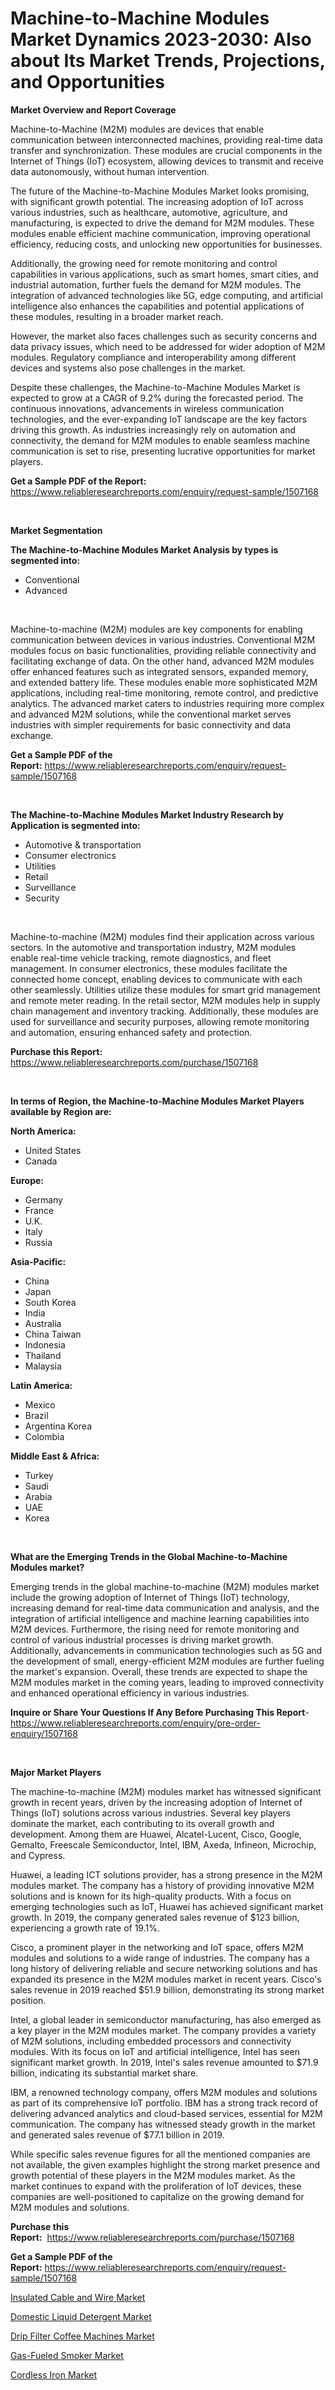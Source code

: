 <p><h1>Machine-to-Machine Modules Market Dynamics 2023-2030: Also about Its Market Trends, Projections, and Opportunities</h1></p><p><strong>Market Overview and Report Coverage</strong></p>
<p><p>Machine-to-Machine (M2M) modules are devices that enable communication between interconnected machines, providing real-time data transfer and synchronization. These modules are crucial components in the Internet of Things (IoT) ecosystem, allowing devices to transmit and receive data autonomously, without human intervention.</p><p>The future of the Machine-to-Machine Modules Market looks promising, with significant growth potential. The increasing adoption of IoT across various industries, such as healthcare, automotive, agriculture, and manufacturing, is expected to drive the demand for M2M modules. These modules enable efficient machine communication, improving operational efficiency, reducing costs, and unlocking new opportunities for businesses.</p><p>Additionally, the growing need for remote monitoring and control capabilities in various applications, such as smart homes, smart cities, and industrial automation, further fuels the demand for M2M modules. The integration of advanced technologies like 5G, edge computing, and artificial intelligence also enhances the capabilities and potential applications of these modules, resulting in a broader market reach.</p><p>However, the market also faces challenges such as security concerns and data privacy issues, which need to be addressed for wider adoption of M2M modules. Regulatory compliance and interoperability among different devices and systems also pose challenges in the market.</p><p>Despite these challenges, the Machine-to-Machine Modules Market is expected to grow at a CAGR of 9.2% during the forecasted period. The continuous innovations, advancements in wireless communication technologies, and the ever-expanding IoT landscape are the key factors driving this growth. As industries increasingly rely on automation and connectivity, the demand for M2M modules to enable seamless machine communication is set to rise, presenting lucrative opportunities for market players.</p></p>
<p><strong>Get a Sample PDF of the Report:</strong> <a href="https://www.reliableresearchreports.com/enquiry/request-sample/1507168">https://www.reliableresearchreports.com/enquiry/request-sample/1507168</a></p>
<p>&nbsp;</p>
<p><strong>Market Segmentation</strong></p>
<p><strong>The Machine-to-Machine Modules Market Analysis by types is segmented into:</strong></p>
<p><ul><li>Conventional</li><li>Advanced</li></ul></p>
<p>&nbsp;</p>
<p><p>Machine-to-machine (M2M) modules are key components for enabling communication between devices in various industries. Conventional M2M modules focus on basic functionalities, providing reliable connectivity and facilitating exchange of data. On the other hand, advanced M2M modules offer enhanced features such as integrated sensors, expanded memory, and extended battery life. These modules enable more sophisticated M2M applications, including real-time monitoring, remote control, and predictive analytics. The advanced market caters to industries requiring more complex and advanced M2M solutions, while the conventional market serves industries with simpler requirements for basic connectivity and data exchange.</p></p>
<p><strong>Get a Sample PDF of the Report:</strong>&nbsp;<a href="https://www.reliableresearchreports.com/enquiry/request-sample/1507168">https://www.reliableresearchreports.com/enquiry/request-sample/1507168</a></p>
<p>&nbsp;</p>
<p><strong>The Machine-to-Machine Modules Market Industry Research by Application is segmented into:</strong></p>
<p><ul><li>Automotive & transportation</li><li>Consumer electronics</li><li>Utilities</li><li>Retail</li><li>Surveillance</li><li>Security</li></ul></p>
<p>&nbsp;</p>
<p><p>Machine-to-machine (M2M) modules find their application across various sectors. In the automotive and transportation industry, M2M modules enable real-time vehicle tracking, remote diagnostics, and fleet management. In consumer electronics, these modules facilitate the connected home concept, enabling devices to communicate with each other seamlessly. Utilities utilize these modules for smart grid management and remote meter reading. In the retail sector, M2M modules help in supply chain management and inventory tracking. Additionally, these modules are used for surveillance and security purposes, allowing remote monitoring and automation, ensuring enhanced safety and protection.</p></p>
<p><strong>Purchase this Report:</strong>&nbsp; <a href="https://www.reliableresearchreports.com/purchase/1507168">https://www.reliableresearchreports.com/purchase/1507168</a></p>
<p>&nbsp;</p>
<p><strong>In terms of Region, the Machine-to-Machine Modules Market Players available by Region are:</strong></p>
<p>
    <p> <strong> North America: </strong>
        <ul>
            <li>United States</li>
            <li>Canada</li>
        </ul>
        </p> 
    <p> <strong> Europe: </strong>
        <ul>
            <li>Germany</li>
            <li>France</li>
            <li>U.K.</li>
            <li>Italy</li>
            <li>Russia</li>
        </ul>
        </p> 
    <p> <strong> Asia-Pacific: </strong>
        <ul>
            <li>China</li>
            <li>Japan</li>
            <li>South Korea</li>
            <li>India</li>
            <li>Australia</li>
            <li>China Taiwan</li>
            <li>Indonesia</li>
            <li>Thailand</li>
            <li>Malaysia</li>
        </ul>
        </p> 
    <p> <strong> Latin America: </strong>
        <ul>
            <li>Mexico</li>
            <li>Brazil</li>
            <li>Argentina Korea</li>
            <li>Colombia</li>
        </ul>
        </p> 
    <p> <strong> Middle East & Africa: </strong>
        <ul>
            <li>Turkey</li>
            <li>Saudi</li>
            <li>Arabia</li>
            <li>UAE</li>
            <li>Korea</li>
        </ul>
    </p>
    </p>
<p>&nbsp;</p>
<p><strong>What are the Emerging Trends in the Global Machine-to-Machine Modules market?</strong></p>
<p><p>Emerging trends in the global machine-to-machine (M2M) modules market include the growing adoption of Internet of Things (IoT) technology, increasing demand for real-time data communication and analysis, and the integration of artificial intelligence and machine learning capabilities into M2M devices. Furthermore, the rising need for remote monitoring and control of various industrial processes is driving market growth. Additionally, advancements in communication technologies such as 5G and the development of small, energy-efficient M2M modules are further fueling the market's expansion. Overall, these trends are expected to shape the M2M modules market in the coming years, leading to improved connectivity and enhanced operational efficiency in various industries.</p></p>
<p><strong>Inquire or Share Your Questions If Any Before Purchasing This Report</strong>- <a href="https://www.reliableresearchreports.com/enquiry/pre-order-enquiry/1507168">https://www.reliableresearchreports.com/enquiry/pre-order-enquiry/1507168</a></p>
<p>&nbsp;</p>
<p><strong>Major Market Players</strong></p>
<p><p>The machine-to-machine (M2M) modules market has witnessed significant growth in recent years, driven by the increasing adoption of Internet of Things (IoT) solutions across various industries. Several key players dominate the market, each contributing to its overall growth and development. Among them are Huawei, Alcatel-Lucent, Cisco, Google, Gemalto, Freescale Semiconductor, Intel, IBM, Axeda, Infineon, Microchip, and Cypress.</p><p>Huawei, a leading ICT solutions provider, has a strong presence in the M2M modules market. The company has a history of providing innovative M2M solutions and is known for its high-quality products. With a focus on emerging technologies such as IoT, Huawei has achieved significant market growth. In 2019, the company generated sales revenue of $123 billion, experiencing a growth rate of 19.1%.</p><p>Cisco, a prominent player in the networking and IoT space, offers M2M modules and solutions to a wide range of industries. The company has a long history of delivering reliable and secure networking solutions and has expanded its presence in the M2M modules market in recent years. Cisco's sales revenue in 2019 reached $51.9 billion, demonstrating its strong market position.</p><p>Intel, a global leader in semiconductor manufacturing, has also emerged as a key player in the M2M modules market. The company provides a variety of M2M solutions, including embedded processors and connectivity modules. With its focus on IoT and artificial intelligence, Intel has seen significant market growth. In 2019, Intel's sales revenue amounted to $71.9 billion, indicating its substantial market share.</p><p>IBM, a renowned technology company, offers M2M modules and solutions as part of its comprehensive IoT portfolio. IBM has a strong track record of delivering advanced analytics and cloud-based services, essential for M2M communication. The company has witnessed steady growth in the market and generated sales revenue of $77.1 billion in 2019.</p><p>While specific sales revenue figures for all the mentioned companies are not available, the given examples highlight the strong market presence and growth potential of these players in the M2M modules market. As the market continues to expand with the proliferation of IoT devices, these companies are well-positioned to capitalize on the growing demand for M2M modules and solutions.</p></p>
<p><strong>Purchase this Report:</strong>&nbsp;&nbsp;<a href="https://www.reliableresearchreports.com/purchase/1507168">https://www.reliableresearchreports.com/purchase/1507168</a></p>
<p></p>
<p><strong>Get a Sample PDF of the Report:</strong>&nbsp;<a href="https://www.reliableresearchreports.com/enquiry/request-sample/1507168">https://www.reliableresearchreports.com/enquiry/request-sample/1507168</a></p>
<p><p><a href="https://www.linkedin.com/pulse/insulated-cable-wire-market-size-forecast-2023-2030/">Insulated Cable and Wire Market</a></p><p><a href="https://www.linkedin.com/pulse/domestic-liquid-detergent-market-size-forecast/">Domestic Liquid Detergent Market</a></p><p><a href="https://medium.com/@alanwatkins6h/drip-filter-coffee-machines-market-size-growth-forecast-2023-2030-6590bb665c9b">Drip Filter Coffee Machines Market</a></p><p><a href="https://www.linkedin.com/pulse/gas-fueled-smoker-market-size-forecast-2023-2030-market-iq-hub/">Gas-Fueled Smoker Market</a></p><p><a href="https://medium.com/@walterstanley64/cordless-iron-market-size-growth-forecast-2023-2030-b68afea6c078">Cordless Iron Market</a></p></p>